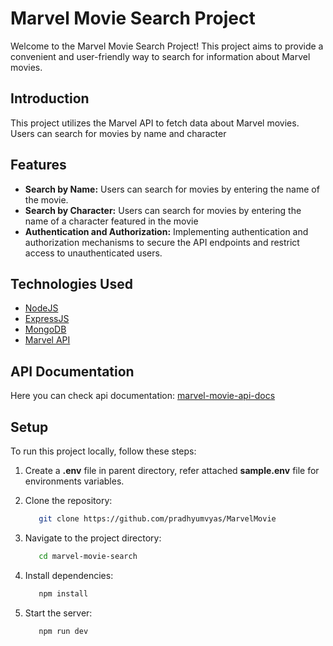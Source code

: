 # Marvel Movie Search Project

Welcome to the Marvel Movie Search Project! This project aims to provide a convenient and user-friendly way to search for information about Marvel movies.

## Introduction

This project utilizes the Marvel API to fetch data about Marvel movies. Users can search for movies by name and character

## Features

- **Search by Name:** Users can search for movies by entering the name of the movie.
- **Search by Character:** Users can search for movies by entering the name of a character featured in the movie
- **Authentication and Authorization:** Implementing authentication and authorization mechanisms to secure the API endpoints and restrict access to unauthenticated users.

## Technologies Used

- [NodeJS](https://nodejs.org/) 
- [ExpressJS](https://expressjs.com/)
- [MongoDB](https://www.mongodb.com/)
- [Marvel API](https://developer.marvel.com/) 

## API Documentation
   Here you can check api documentation: [marvel-movie-api-docs](https://documenter.getpostman.com/view/11206877/2s9Yyy9e3F)


## Setup

To run this project locally, follow these steps:
 
1. Create a **.env** file in parent directory, refer attached **sample.env** file for environments variables.

2. Clone the repository:

   ```bash
      git clone https://github.com/pradhyumvyas/MarvelMovie
   ```
3. Navigate to the project directory:

   ```bash
      cd marvel-movie-search
   ```
4. Install dependencies:   
   ```bash
      npm install
   ```
5. Start the server:
   ```bash
      npm run dev
   ```